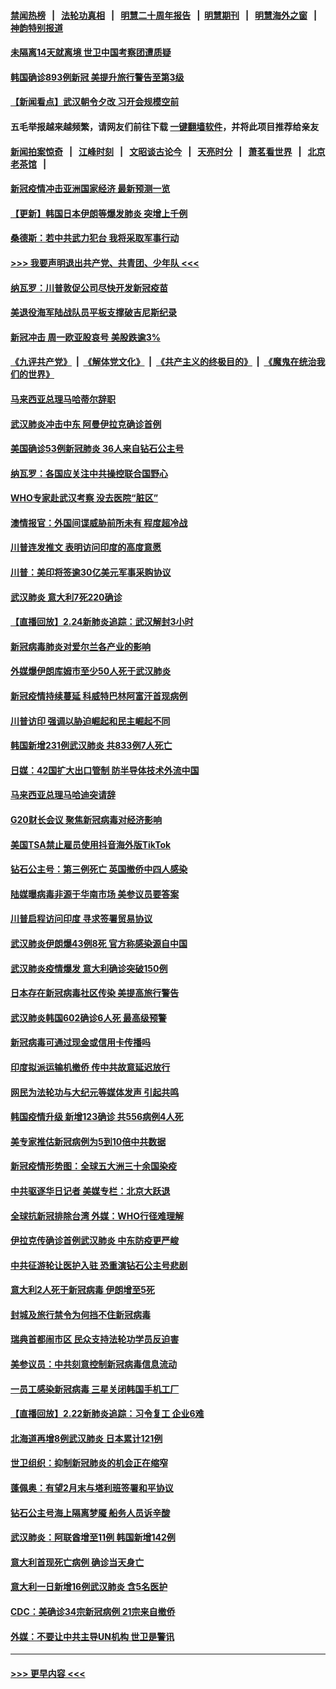 #### [禁闻热榜](热点新闻.md?=0)  &nbsp;&nbsp;|&nbsp;&nbsp; [法轮功真相](https://github.com/gfw-breaker/truth/blob/master/README.md?=0) &nbsp;&nbsp;|&nbsp;&nbsp; [明慧二十周年报告](https://github.com/gfw-breaker/mh-reports/blob/master/README.md?=0) &nbsp;&nbsp;|&nbsp;&nbsp;[明慧期刊](https://github.com/gfw-breaker/mh-qikan) &nbsp;&nbsp;|&nbsp;&nbsp; [明慧海外之窗](https://github.com/gfw-breaker/mh-news/blob/master/README.md?=0) &nbsp;&nbsp;|&nbsp;&nbsp; [神韵特别报道](https://github.com/gfw-breaker/mh-news/blob/master/shenyun.md?=0)
#### [未隔离14天就离境 世卫中国考察团遭质疑](../pages/nsc418/n11893756.md?t=02251402) 
#### [韩国确诊893例新冠 美提升旅行警告至第3级](../pages/nsc418/n11893662.md?t=02251402) 
#### [【新闻看点】武汉朝令夕改 习开会规模空前](../pages/nsc418/n11892858.md?t=02251402) 
#### 五毛举报越来越频繁，请网友们前往下载 [一键翻墙软件](https://github.com/gfw-breaker/ssr-accounts)，并将此项目推荐给亲友
#### [新闻拍案惊奇](https://github.com/gfw-breaker/banned-news/blob/master/pages/link4.md) &nbsp;&nbsp;|&nbsp;&nbsp; [江峰时刻](https://github.com/gfw-breaker/banned-news/blob/master/pages/link4.md) &nbsp;&nbsp;|&nbsp;&nbsp; [文昭谈古论今](https://github.com/gfw-breaker/banned-news/blob/master/pages/link4.md) &nbsp;&nbsp;|&nbsp;&nbsp; [天亮时分](https://github.com/gfw-breaker/banned-news/blob/master/pages/link4.md) &nbsp;&nbsp;|&nbsp;&nbsp; [萧茗看世界](https://github.com/gfw-breaker/banned-news/blob/master/pages/link4.md) &nbsp;&nbsp;|&nbsp;&nbsp; [北京老茶馆](https://github.com/gfw-breaker/banned-news/blob/master/pages/link4.md) &nbsp;&nbsp;|&nbsp;&nbsp; 
#### [新冠疫情冲击亚洲国家经济 最新预测一览](../pages/nsc418/n11893339.md?t=02251402) 
#### [【更新】韩国日本伊朗等爆发肺炎 突增上千例](../pages/nsc418/n11890652.md?t=02251402) 
#### [桑德斯：若中共武力犯台 我将采取军事行动](../pages/nsc418/n11893282.md?t=02251402) 
#### [>>> 我要声明退出共产党、共青团、少年队 <<<](https://github.com/begood0513/goodnews/blob/master/quit/letter.md) 
#### [纳瓦罗：川普敦促公司尽快开发新冠疫苗](../pages/nsc418/n11893211.md?t=02251402) 
#### [美退役海军陆战队员平板支撑破吉尼斯纪录](../pages/nsc418/n11893022.md?t=02251402) 
#### [新冠冲击 周一欧亚股哀号 美股跌逾3%](../pages/nsc418/n11892648.md?t=02251402) 
#### [《九评共产党》](https://github.com/begood0513/9ping.md/blob/master/README.md) &nbsp;|&nbsp; [《解体党文化》](../../../../jtdwh.md/blob/master/README.md)  &nbsp;|&nbsp; [《共产主义的终极目的》](../../../../gczydzjmd.md/blob/master/README.md) &nbsp;|&nbsp; [《魔鬼在统治我们的世界》](../../../../mgztzwmdsj.md/blob/master/README.md) 
#### [马来西亚总理马哈蒂尔辞职](../pages/nsc418/n11892792.md?t=02251402) 
#### [武汉肺炎冲击中东 阿曼伊拉克确诊首例](../pages/nsc418/n11892871.md?t=02251402) 
#### [美国确诊53例新冠肺炎 36人来自钻石公主号](../pages/nsc418/n11892877.md?t=02251402) 
#### [纳瓦罗：各国应关注中共操控联合国野心](../pages/nsc418/n11892856.md?t=02251402) 
#### [WHO专家赴武汉考察 没去医院“脏区”](../pages/nsc418/n11892736.md?t=02251402) 
#### [澳情报官：外国间谍威胁前所未有 程度超冷战](../pages/nsc418/n11892672.md?t=02251402) 
#### [川普连发推文 表明访问印度的高度意愿](../pages/nsc418/n11891927.md?t=02251402) 
#### [川普：美印将签逾30亿美元军事采购协议](../pages/nsc418/n11892494.md?t=02251402) 
#### [武汉肺炎 意大利7死220确诊](../pages/nsc418/n11892166.md?t=02251402) 
#### [【直播回放】2.24新肺炎追踪：武汉解封3小时](../pages/nsc418/n11892242.md?t=02251402) 
#### [新冠病毒肺炎对爱尔兰各产业的影响](../pages/nsc418/n11892328.md?t=02251402) 
#### [外媒爆伊朗库姆市至少50人死于武汉肺炎](../pages/nsc418/n11891996.md?t=02251402) 
#### [新冠疫情持续蔓延 科威特巴林阿富汗首现病例](../pages/nsc418/n11892052.md?t=02251402) 
#### [川普访印 强调以胁迫崛起和民主崛起不同](../pages/nsc418/n11891855.md?t=02251402) 
#### [韩国新增231例武汉肺炎 共833例7人死亡](../pages/nsc418/n11891919.md?t=02251402) 
#### [日媒：42国扩大出口管制 防半导体技术外流中国](../pages/nsc418/n11891730.md?t=02251402) 
#### [马来西亚总理马哈迪突请辞](../pages/nsc418/n11891521.md?t=02251402) 
#### [G20财长会议 聚焦新冠病毒对经济影响](../pages/nsc418/n11890400.md?t=02251402) 
#### [美国TSA禁止雇员使用抖音海外版TikTok](../pages/nsc418/n11890500.md?t=02251402) 
#### [钻石公主号：第三例死亡 英国撤侨中四人感染](../pages/nsc418/n11890293.md?t=02251402) 
#### [陆媒曝病毒非源于华南市场 美参议员要答案](../pages/nsc418/n11890306.md?t=02251402) 
#### [川普启程访问印度 寻求签署贸易协议](../pages/nsc418/n11890275.md?t=02251402) 
#### [武汉肺炎伊朗爆43例8死 官方称感染源自中国](../pages/nsc418/n11890128.md?t=02251402) 
#### [武汉肺炎疫情爆发 意大利确诊突破150例](../pages/nsc418/n11889926.md?t=02251402) 
#### [日本存在新冠病毒社区传染 美提高旅行警告](../pages/nsc418/n11889917.md?t=02251402) 
#### [武汉肺炎韩国602确诊6人死 最高级预警](../pages/nsc418/n11889715.md?t=02251402) 
#### [新冠病毒可通过现金或信用卡传播吗](../pages/nsc418/n11886629.md?t=02251402) 
#### [印度拟派运输机撤侨 传中共故意延迟放行](../pages/nsc418/n11889362.md?t=02251402) 
#### [网民为法轮功与大纪元等媒体发声 引起共鸣](../pages/nsc418/n11889143.md?t=02251402) 
#### [韩国疫情升级 新增123确诊 共556病例4人死](../pages/nsc418/n11888882.md?t=02251402) 
#### [美专家推估新冠病例为5到10倍中共数据](../pages/nsc418/n11884404.md?t=02251402) 
#### [新冠疫情形势图：全球五大洲三十余国染疫](../pages/nsc418/n11888454.md?t=02251402) 
#### [中共驱逐华日记者 美媒专栏：北京大跃退](../pages/nsc418/n11888453.md?t=02251402) 
#### [全球抗新冠排除台湾 外媒：WHO行径难理解](../pages/nsc418/n11888248.md?t=02251402) 
#### [伊拉克传确诊首例武汉肺炎 中东防疫更严峻](../pages/nsc418/n11888333.md?t=02251402) 
#### [中共征游轮让医护入驻 恐重演钻石公主号悲剧](../pages/nsc418/n11888077.md?t=02251402) 
#### [意大利2人死于新冠病毒 伊朗增至5死](../pages/nsc418/n11888083.md?t=02251402) 
#### [封城及旅行禁令为何挡不住新冠病毒](../pages/nsc418/n11888067.md?t=02251402) 
#### [瑞典首都闹市区 民众支持法轮功学员反迫害](../pages/nsc418/n11886192.md?t=02251402) 
#### [美参议员：中共刻意控制新冠病毒信息流动](../pages/nsc418/n11887949.md?t=02251402) 
#### [一员工感染新冠病毒 三星关闭韩国手机工厂](../pages/nsc418/n11887983.md?t=02251402) 
#### [【直播回放】2.22新肺炎追踪：习令复工 企业6难](../pages/nsc418/n11887888.md?t=02251402) 
#### [北海道再增8例武汉肺炎 日本累计121例](../pages/nsc418/n11887417.md?t=02251402) 
#### [世卫组织：抑制新冠肺炎的机会正在缩窄](../pages/nsc418/n11886977.md?t=02251402) 
#### [蓬佩奥：有望2月末与塔利班签署和平协议](../pages/nsc418/n11887248.md?t=02251402) 
#### [钻石公主号海上隔离梦魇 船务人员诉辛酸](../pages/nsc418/n11887145.md?t=02251402) 
#### [武汉肺炎：阿联酋增至11例 韩国新增142例](../pages/nsc418/n11887047.md?t=02251402) 
#### [意大利首现死亡病例 确诊当天身亡](../pages/nsc418/n11886856.md?t=02251402) 
#### [意大利一日新增16例武汉肺炎 含5名医护](../pages/nsc418/n11886558.md?t=02251402) 
#### [CDC：美确诊34宗新冠病例 21宗来自撤侨](../pages/nsc418/n11886795.md?t=02251402) 
#### [外媒：不要让中共主导UN机构 世卫是警讯](../pages/nsc418/n11886401.md?t=02251402) 

----
#### [ >>> 更早内容 <<< ](../indexes/nsc418-earlier.md)
